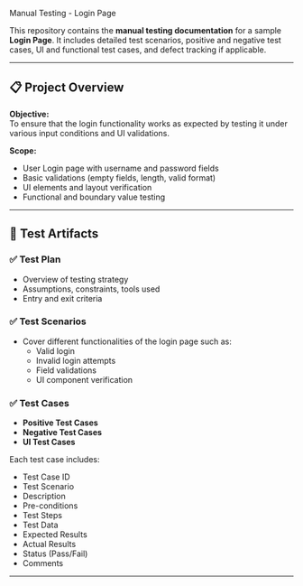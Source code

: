 Manual Testing - Login Page

This repository contains the **manual testing documentation** for a sample **Login Page**. It includes detailed test scenarios, positive and negative test cases, UI and functional test cases, and defect tracking if applicable.

---

## 📋 Project Overview

**Objective:**  
To ensure that the login functionality works as expected by testing it under various input conditions and UI validations.

**Scope:**  
- User Login page with username and password fields  
- Basic validations (empty fields, length, valid format)  
- UI elements and layout verification  
- Functional and boundary value testing

---

## 🧾 Test Artifacts

### ✅ Test Plan
- Overview of testing strategy
- Assumptions, constraints, tools used
- Entry and exit criteria

### ✅ Test Scenarios
- Cover different functionalities of the login page such as:
  - Valid login
  - Invalid login attempts
  - Field validations
  - UI component verification

### ✅ Test Cases
- **Positive Test Cases**
- **Negative Test Cases**
- **UI Test Cases**

Each test case includes:
- Test Case ID  
- Test Scenario  
- Description  
- Pre-conditions  
- Test Steps  
- Test Data  
- Expected Results  
- Actual Results  
- Status (Pass/Fail)  
- Comments

---
